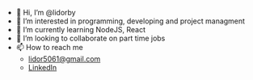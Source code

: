 - 👋 Hi, I’m @lidorby
- 👀 I’m interested in programming, developing and project managment
- 🌱 I’m currently learning NodeJS, React 
- 💞️ I’m looking to collaborate on part time jobs
- 📫 How to reach me 
  - lidor5061@gmail.com
  - [LinkedIn](https://www.linkedin.com/in/lidor-ben-yosef-9989381aa)
 
 
